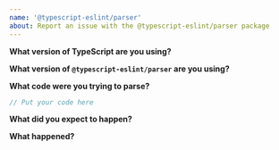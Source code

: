 ```yaml
---
name: '@typescript-eslint/parser'
about: Report an issue with the @typescript-eslint/parser package
---
```


**What version of TypeScript are you using?**

**What version of `@typescript-eslint/parser` are you using?**

**What code were you trying to parse?**

```ts
// Put your code here
```

**What did you expect to happen?**

**What happened?**
